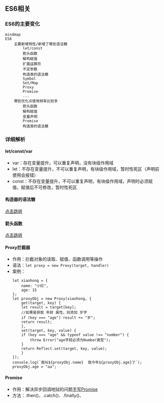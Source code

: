 ## ES6相关

### ES6的主要变化
```mermaid
mindmap
ES6
    主要新增特性/新增了哪些语法糖
        let/const
        箭头函数
        解构赋值
        扩展运算符
        不定参数
        构造类的语法糖
        Symbol
        Set/Map
        Proxy
        Promise
        ...
    哪些优化点使用频率比较多
        箭头函数
        解构赋值
        变量声明
        Promise
        构造类的语法糖
```

### 详细解析

#### let/const/var
- var：存在变量提升，可以重复声明，没有块级作用域
- let：不存在变量提升，不可以重复声明，有块级作用域，暂时性死区（声明前使用会报错）
- const：不存在变量提升，不可以重复声明，有块级作用域，声明时必须赋值，赋值后不可修改，暂时性死区

#### 构造器的语法糖
[点击跳转](./[⭐⭐⭐⭐⭐]-面向对象.md#es56的面向对象手段)

#### 箭头函数
[点击跳转](./[⭐⭐⭐⭐⭐]-面向对象.md#箭头函数的特点)

#### Proxy拦截器
- 作用：拦截对象的读取、赋值、函数调用等操作
- 语法：`let proxy = new Proxy(target, handler)`
- 案例：  
    ```
    let xiaohong = {
        name: "小红",
        age: 15
    };
    let proxyObj = new Proxy(xiaohong, {
        get(target, key) {
        let result = target[key];
        //如果是获取 年龄 属性，则添加 岁字
        if (key === "age") result += "岁";
        return result;
        },
        set(target, key, value) {
        if (key === "age" && typeof value !== "number") {
            throw Error("age字段必须为Number类型");
        }
        return Reflect.set(target, key, value);
        }
    });
    console.log(`我叫${proxyObj.name}  我今年${proxyObj.age}了`);
    proxyObj.age = "aa";
    ```

#### Promise
- 作用：解决异步回调地狱的问题[手写Promise](./[⭐⭐⭐⭐⭐]-异步.md#内置对象相关)
- 方法：.then()、.catch()、.finally()、

